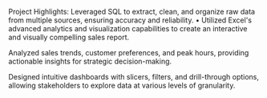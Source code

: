 Project Highlights:
Leveraged SQL to extract, clean, and organize raw data from multiple sources, ensuring accuracy and reliability. • Utilized Excel's advanced analytics and visualization capabilities to create an interactive and visually compelling sales report.

Analyzed sales trends, customer preferences, and peak hours, providing actionable insights for strategic decision-making.

Designed intuitive dashboards with slicers, filters, and drill-through options, allowing stakeholders to explore data at various levels of granularity.
